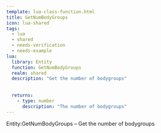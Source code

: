 ```yaml
---
template: lua-class-function.html
title: GetNumBodyGroups
icon: lua-shared
tags:
  - lua
  - shared
  - needs-verification
  - needs-example
lua:
  library: Entity
  function: GetNumBodyGroups
  realm: shared
  description: "Get the number of bodygroups"
  
  
  returns:
    - type: number
      description: "The number of bodygroups"
---
```


<div class="lua__search__keywords">
Entity:GetNumBodyGroups &#x2013; Get the number of bodygroups
</div>
